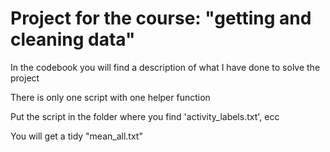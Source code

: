 # Project for the course: "getting and cleaning data" 

In the codebook you will find a description of what I have done to solve the project

There is only one script with one helper function

Put the script in the folder where you find 'activity_labels.txt', ecc

You will get a tidy "mean_all.txt"

